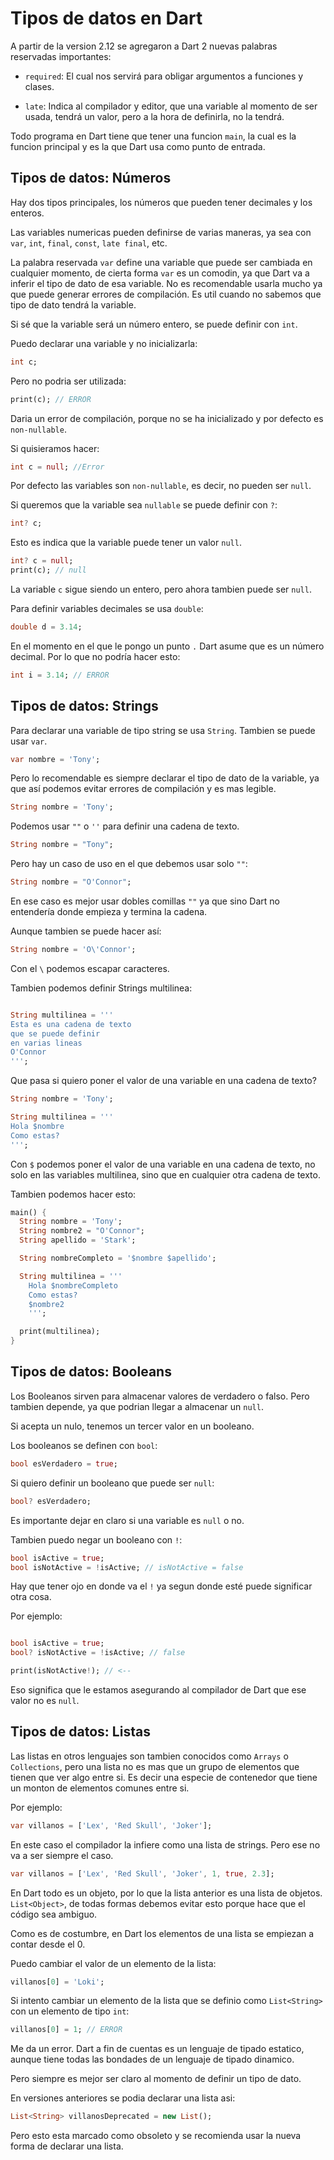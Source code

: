 # Tipos de datos en Dart

A partir de la version 2.12 se agregaron a Dart 2 nuevas palabras reservadas importantes:

- `required`: El cual nos servirá para obligar argumentos a funciones y clases.

- `late`: Indica al compilador y editor, que una variable al momento de ser usada, tendrá un valor, pero a la hora de definirla, no la tendrá.

Todo programa en Dart tiene que tener una funcion `main`, la cual es la funcion principal y es la que Dart usa como punto de entrada.

## Tipos de datos: Números

Hay dos tipos principales, los números que pueden tener decimales y los enteros.

Las variables numericas pueden definirse de varias maneras, ya sea con `var`, `int`, `final`, `const`, `late final`, etc.

La palabra reservada `var` define una variable que puede ser cambiada en cualquier momento, de cierta forma `var` es un comodin, ya que Dart va a inferir el tipo de dato de esa variable. No es recomendable usarla mucho ya que puede generar errores de compilación. Es util cuando no sabemos que tipo de dato tendrá la variable.

Si sé que la variable será un número entero, se puede definir con `int`.

Puedo declarar una variable y no inicializarla:

```dart
int c;
```

Pero no podria ser utilizada:

```dart
print(c); // ERROR
```

Daria un error de compilación, porque no se ha inicializado y por defecto es `non-nullable`.

Si quisieramos hacer:

```dart
int c = null; //Error
```

Por defecto las variables son `non-nullable`, es decir, no pueden ser `null`.

Si queremos que la variable sea `nullable` se puede definir con `?`:

```dart
int? c;
```

Esto es indica que la variable puede tener un valor `null`.

```dart
int? c = null;
print(c); // null
```

La variable `c` sigue siendo un entero, pero ahora tambien puede ser `null`.

Para definir variables decimales se usa `double`:

```dart
double d = 3.14;
```

En el momento en el que le pongo un punto `.` Dart asume que es un número decimal. Por lo que no podría hacer esto:

```dart
int i = 3.14; // ERROR
```

## Tipos de datos: Strings

Para declarar una variable de tipo string se usa `String`. Tambien se puede usar `var`.

```dart
var nombre = 'Tony';
```

Pero lo recomendable es siempre declarar el tipo de dato de la variable, ya que así podemos evitar errores de compilación y es mas legible.

```dart
String nombre = 'Tony';
```

Podemos usar `""` o `''` para definir una cadena de texto.

```dart
String nombre = "Tony";
```

Pero hay un caso de uso en el que debemos usar solo `""`:

```dart
String nombre = "O'Connor";
```

En ese caso es mejor usar dobles comillas `""` ya que sino Dart no entendería donde empieza y termina la cadena.

Aunque tambien se puede hacer así:

```dart
String nombre = 'O\'Connor';
```

Con el `\` podemos escapar caracteres.

Tambien podemos definir Strings multilinea:

```dart

String multilinea = '''
Esta es una cadena de texto
que se puede definir
en varias lineas
O'Connor
''';
```

Que pasa si quiero poner el valor de una variable en una cadena de texto?

```dart
String nombre = 'Tony';

String multilinea = '''
Hola $nombre
Como estas?
''';
```

Con `$` podemos poner el valor de una variable en una cadena de texto, no solo en las variables multilinea, sino que en cualquier otra cadena de texto.

Tambien podemos hacer esto:

```dart
main() {
  String nombre = 'Tony';
  String nombre2 = "O'Connor";
  String apellido = 'Stark';

  String nombreCompleto = '$nombre $apellido';

  String multilinea = '''
    Hola $nombreCompleto
    Como estas?
    $nombre2
    ''';

  print(multilinea);
}
```

## Tipos de datos: Booleans

Los Booleanos sirven para almacenar valores de verdadero o falso. Pero tambien depende, ya que podrian llegar a almacenar un `null`.

Si acepta un nulo, tenemos un tercer valor en un booleano.

Los booleanos se definen con `bool`:

```dart
bool esVerdadero = true;
```

Si quiero definir un booleano que puede ser `null`:

```dart
bool? esVerdadero;
```

Es importante dejar en claro si una variable es `null` o no.

Tambien puedo negar un booleano con `!`:

```dart
bool isActive = true;
bool isNotActive = !isActive; // isNotActive = false
```

Hay que tener ojo en donde va el `!` ya segun donde esté puede significar otra cosa.

Por ejemplo:

```dart

bool isActive = true;
bool? isNotActive = !isActive; // false

print(isNotActive!); // <--
```

Eso significa que le estamos asegurando al compilador de Dart que ese valor no es `null`.

## Tipos de datos: Listas

Las listas en otros lenguajes son tambien conocidos como `Arrays` o `Collections`, pero una lista no es mas que un grupo de elementos que tienen que ver algo entre si. Es decir una especie de contenedor que tiene un monton de elementos comunes entre si.

Por ejemplo:

```dart
var villanos = ['Lex', 'Red Skull', 'Joker'];
```

En este caso el compilador la infiere como una lista de strings. Pero ese no va a ser siempre el caso.

```dart
var villanos = ['Lex', 'Red Skull', 'Joker', 1, true, 2.3];
```

En Dart todo es un objeto, por lo que la lista anterior es una lista de objetos. `List<Object>`, de todas formas debemos evitar esto porque hace que el código sea ambiguo.

Como es de costumbre, en Dart los elementos de una lista se empiezan a contar desde el 0.

Puedo cambiar el valor de un elemento de la lista:

```dart
villanos[0] = 'Loki';
```

Si intento cambiar un elemento de la lista que se definio como `List<String>` con un elemento de tipo `int`:

```dart
villanos[0] = 1; // ERROR
```

Me da un error. Dart a fin de cuentas es un lenguaje de tipado estatico, aunque tiene todas las bondades de un lenguaje de tipado dinamico.

Pero siempre es mejor ser claro al momento de definir un tipo de dato.

En versiones anteriores se podia declarar una lista asi:

```dart
List<String> villanosDeprecated = new List();
```

Pero esto esta marcado como obsoleto y se recomienda usar la nueva forma de declarar una lista.